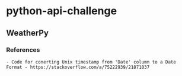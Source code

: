 # python-api-challenge

## WeatherPy

### References

    - Code for conerting Unix timestamp from 'Date' column to a Date Format - https://stackoverflow.com/a/75222939/21871037
    